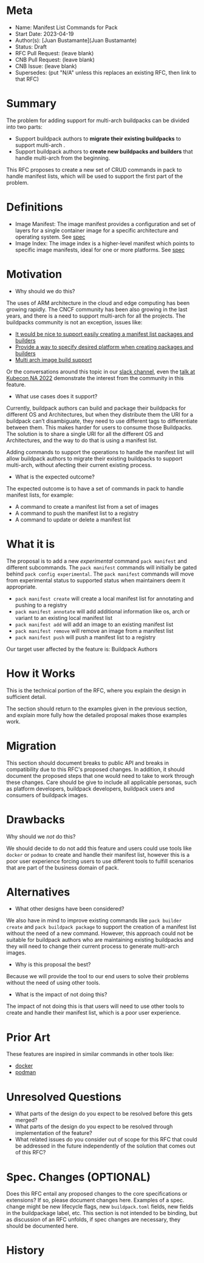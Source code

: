 # Meta
[meta]: #meta
- Name: Manifest List Commands for Pack
- Start Date: 2023-04-19
- Author(s): [Juan Bustamante](Juan Bustamante)
- Status: Draft <!-- Acceptable values: Draft, Approved, On Hold, Superseded -->
- RFC Pull Request: (leave blank)
- CNB Pull Request: (leave blank)
- CNB Issue: (leave blank)
- Supersedes: (put "N/A" unless this replaces an existing RFC, then link to that RFC)

# Summary
[summary]: #summary

The problem for adding support for multi-arch buildpacks can be divided into two parts:
- Support buildpack authors to **migrate their existing buildpacks** to support multi-arch .
- Support buildpack authors to **create new buildpacks and builders** that handle multi-arch from the beginning.

This RFC proposes to create a new set of CRUD commands in pack to handle manifest lists, which will be used to support the first part of the problem.

# Definitions
[definitions]: #definitions

- Image Manifest: The image manifest provides a configuration and set of layers for a single container image for a specific architecture and operating system. See [spec](https://github.com/opencontainers/image-spec/blob/main/manifest.md)
- Image Index: The image index is a higher-level manifest which points to specific image manifests, ideal for one or more platforms. See [spec](https://github.com/opencontainers/image-spec/blob/main/image-index.md) 

# Motivation
[motivation]: #motivation

- Why should we do this?

The uses of ARM architecture in the cloud and edge computing has been growing rapidly. The CNCF community has been also growing in the last years, and there is a need to support multi-arch for all the projects. The buildpacks community is not an exception, issues like:
- [It would be nice to support easily creating a manifest list packages and builders](https://github.com/buildpacks/pack/issues/1460)
- [Provide a way to specify desired platform when creating packages and builders](https://github.com/buildpacks/pack/issues/1459)
- [Multi arch image build support](https://github.com/buildpacks/pack/issues/1570)

Or the conversations around this topic in our [slack channel](https://cloud-native.slack.com/archives/C032LNSMY0P), even the [talk at Kubecon NA 2022](https://www.youtube.com/watch?v=Sdr5axlOnDI&list=PLj6h78yzYM2O5aNpRM71NQyx3WUe1xpTn&index=76) demonstrate the interest from the community in this feature.

- What use cases does it support?

Currently, buildpack authors can build and package their buildpacks for different OS and Architectures, but when they distribute them the URI for a buildpack can’t disambiguate, they need to use different tags to differentiate between them. This makes harder for users to consume those Buildpacks. 
The solution is to share a single URI for all the different OS and Architectures, and the way to do that is using a manifest list.

Adding commands to support the operations to handle the manifest list will allow buildpack authors to migrate their existing buildpacks to support multi-arch, without afecting their current existing process. 

- What is the expected outcome?

The expected outcome is to have a set of commands in pack to handle manifest lists, for example:
- A command to create a manifest list from a set of images
- A command to push the manifest list to a registry
- A command to update or delete a manifest list

# What it is
[what-it-is]: #what-it-is

The proposal is to add a new _experimental_ command `pack manifest` and different subcommands.   The `pack manifest` commands will initially be gated behind `pack config experimental`.  The `pack manifest` commands will move from experimental status to supported status when maintainers deem it appropriate.
- `pack manifest create` will create a local manifest list for annotating and pushing to a registry
- `pack manifest annotate` will add additional information like os, arch or variant to an existing local manifest list
- `pack manifest add` will add an image to an existing manifest list
- `pack manifest remove` will remove an image from a manifest list
- `pack manifest push` will push a manifest list to a registry

Our target user affected by the feature is: Buildpack Authors

<!--
This provides a high level overview of the feature.

- Define any new terminology.
- Define the target persona: buildpack author, buildpack user, platform operator, platform implementor, and/or project contributor.
- Explaining the feature largely in terms of examples.
- If applicable, provide sample error messages, deprecation warnings, or migration guidance.
- If applicable, describe the differences between teaching this to existing users and new users.
-->

# How it Works
[how-it-works]: #how-it-works

This is the technical portion of the RFC, where you explain the design in sufficient detail.

The section should return to the examples given in the previous section, and explain more fully how the detailed proposal makes those examples work.

# Migration
[migration]: #migration

This section should document breaks to public API and breaks in compatibility due to this RFC's proposed changes. In addition, it should document the proposed steps that one would need to take to work through these changes. Care should be give to include all applicable personas, such as platform developers, buildpack developers, buildpack users and consumers of buildpack images.

# Drawbacks
[drawbacks]: #drawbacks

Why should we *not* do this?

We should decide to do not add this feature and users could use tools like `docker` or `podman` to create and handle their manifest list, however this is a poor user experience forcing users to use different tools to fulfill scenarios that are part of the business domain of pack.

# Alternatives
[alternatives]: #alternatives

- What other designs have been considered?

We also have in mind to improve existing commands like `pack builder create` and `pack buildpack package` to support the creation of a manifest list without the need of a new command. However, this approach could not be suitable for buildpack authors who are maintaining existing buildpacks and they will need to change their current process to generate multi-arch images.

- Why is this proposal the best?

Because we will provide the tool to our end users to solve their problems without the need of using other tools.

- What is the impact of not doing this?

The impact of not doing this is that users will need to use other tools to create and handle their manifest list, which is a poor user experience.

# Prior Art
[prior-art]: #prior-art

These features are inspired in similar commands in other tools like:
- [docker](https://docs.docker.com/engine/reference/commandline/manifest/) 
- [podman](https://docs.podman.io/en/v3.2.0/markdown/podman-manifest-create.1.html)

# Unresolved Questions
[unresolved-questions]: #unresolved-questions

- What parts of the design do you expect to be resolved before this gets merged?
- What parts of the design do you expect to be resolved through implementation of the feature?
- What related issues do you consider out of scope for this RFC that could be addressed in the future independently of the solution that comes out of this RFC?

# Spec. Changes (OPTIONAL)
[spec-changes]: #spec-changes
Does this RFC entail any proposed changes to the core specifications or extensions? If so, please document changes here.
Examples of a spec. change might be new lifecycle flags, new `buildpack.toml` fields, new fields in the buildpackage label, etc.
This section is not intended to be binding, but as discussion of an RFC unfolds, if spec changes are necessary, they should be documented here.

# History
[history]: #history

<!--
## Amended
### Meta
[meta-1]: #meta-1
- Name: (fill in the amendment name: Variable Rename)
- Start Date: (fill in today's date: YYYY-MM-DD)
- Author(s): (Github usernames)
- Amendment Pull Request: (leave blank)

### Summary

A brief description of the changes.

### Motivation

Why was this amendment necessary?
--->
